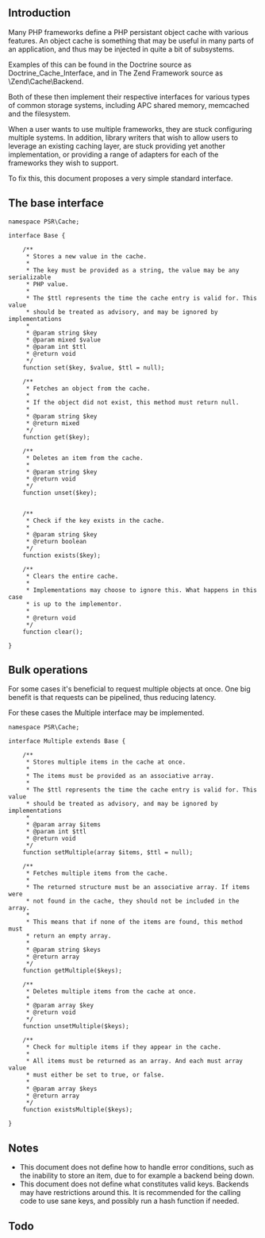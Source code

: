 ## Introduction

Many PHP frameworks define a PHP persistant object cache with various features.
An object cache is something that may be useful in many parts of an
application, and thus may be injected in quite a bit of subsystems.

Examples of this can be found in the Doctrine source as
Doctrine\_Cache\_Interface, and in The Zend Framework source as
\Zend\Cache\Backend.

Both of these then implement their respective interfaces for various types
of common storage systems, including APC shared memory, memcached and the
filesystem.

When a user wants to use multiple frameworks, they are stuck configuring
multiple systems. In addition, library writers that wish to allow users to
leverage an existing caching layer, are stuck providing yet another
implementation, or providing a range of adapters for each of the frameworks
they wish to support.

To fix this, this document proposes a very simple standard interface.

## The base interface

    namespace PSR\Cache;

    interface Base {

        /**
         * Stores a new value in the cache.
         *
         * The key must be provided as a string, the value may be any serializable
         * PHP value.
         *
         * The $ttl represents the time the cache entry is valid for. This value
         * should be treated as advisory, and may be ignored by implementations
         *
         * @param string $key
         * @param mixed $value
         * @param int $ttl
         * @return void
         */
        function set($key, $value, $ttl = null);

        /**
         * Fetches an object from the cache.
         *
         * If the object did not exist, this method must return null.
         *
         * @param string $key
         * @return mixed
         */
        function get($key);

        /**
         * Deletes an item from the cache.
         *
         * @param string $key
         * @return void
         */
        function unset($key);
        
        
        /**
         * Check if the key exists in the cache.
         *
         * @param string $key
         * @return boolean
         */
        function exists($key);

        /**
         * Clears the entire cache.
         *
         * Implementations may choose to ignore this. What happens in this case
         * is up to the implementor.
         *
         * @return void
         */
        function clear();

    }

## Bulk operations

For some cases it's beneficial to request multiple objects at once. One big
benefit is that requests can be pipelined, thus reducing latency. 

For these cases the Multiple interface may be implemented.

    namespace PSR\Cache;

    interface Multiple extends Base {

        /**
         * Stores multiple items in the cache at once.
         *
         * The items must be provided as an associative array. 
         *
         * The $ttl represents the time the cache entry is valid for. This value
         * should be treated as advisory, and may be ignored by implementations
         *
         * @param array $items
         * @param int $ttl
         * @return void
         */
        function setMultiple(array $items, $ttl = null);

        /**
         * Fetches multiple items from the cache.
         *
         * The returned structure must be an associative array. If items were
         * not found in the cache, they should not be included in the array. 
         *
         * This means that if none of the items are found, this method must 
         * return an empty array. 
         *
         * @param string $keys
         * @return array 
         */
        function getMultiple($keys);

        /**
         * Deletes multiple items from the cache at once.
         *
         * @param array $key
         * @return void 
         */
        function unsetMultiple($keys);

        /**
         * Check for multiple items if they appear in the cache.
         *
         * All items must be returned as an array. And each must array value
         * must either be set to true, or false.
         *
         * @param array $keys
         * @return array
         */
        function existsMultiple($keys);

    }

## Notes

* This document does not define how to handle error conditions, such as the
  inability to store an item, due to for example a backend being down.
* This document does not define what constitutes valid keys. Backends may have
  restrictions around this. It is recommended for the calling code to use
  sane keys, and possibly run a hash function if needed.

## Todo


